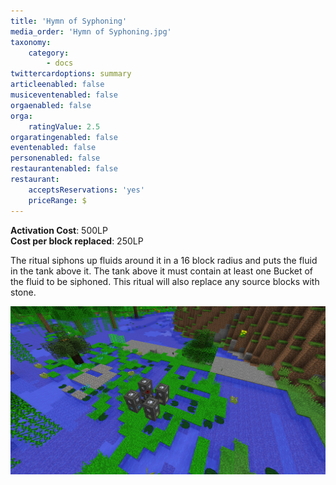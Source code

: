 ```yaml
---
title: 'Hymn of Syphoning'
media_order: 'Hymn of Syphoning.jpg'
taxonomy:
    category:
        - docs
twittercardoptions: summary
articleenabled: false
musiceventenabled: false
orgaenabled: false
orga:
    ratingValue: 2.5
orgaratingenabled: false
eventenabled: false
personenabled: false
restaurantenabled: false
restaurant:
    acceptsReservations: 'yes'
    priceRange: $
---
```


**Activation Cost**: 500LP  
**Cost per block replaced**: 250LP  

The ritual siphons up fluids around it in a 16 block radius and puts the fluid in the tank above it. The tank above it must contain at least one Bucket of the fluid to be siphoned. This ritual will also replace any source blocks with stone.

![](Hymn%20of%20Syphoning.jpg)

